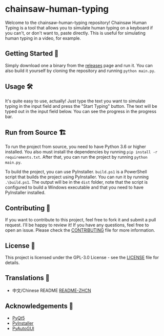# chainsaw-human-typing

Welcome to the chainsaw-human-typing repository! Chainsaw Human Typing is a tool that allows you to simulate human typing on a keyboard if you can't, or don't want to, paste directly. This is useful for simulating human typing in a video, for example.

## Getting Started 🚀

Simply download one a binary from the [releases](https://github.com/LyubomirT/chainsaw-human-typing/releases) page and run it. You can also build it yourself by cloning the repository and running `python main.py`.

## Usage 🛠

It's ️quite easy to use, actually! Just type the text you want to simulate typing in the input field and press the "Start Typing" button. The text will be typed out in the input field below. You can see the progress in the progress bar.

## Run from Source 🏗

To run the project from source, you need to have Python 3.6 or higher installed. You also must install the dependencies by running `pip install -r requirements.txt`. After that, you can run the project by running `python main.py`.

To build the project, you can use PyInstaller. `build.ps1` is a PowerShell script that builds the project using PyInstaller. You can run it by running `.\build.ps1`. The output will be in the `dist` folder, note that the script is configured to build a Windows executable and that you need to have PyInstaller installed.

## Contributing 🤝

If you want to contribute to this project, feel free to fork it and submit a pull request. I'll be happy to review it! If you have any questions, feel free to open an issue. Please check the [CONTRIBUTING](CONTRIBUTING.md) file for more information.

## License 📝

This project is licensed under the GPL-3.0 License - see the [LICENSE](LICENSE) file for details.

## Translations 🎌

- 中文/Chinese README  [README-ZHCN](https://github.com/LyubomirT/chainsaw-human-typing/readmes/README-Chinese.md) 

## Acknowledgements 🙏

- [PyQt5](https://pypi.org/project/PyQt5/)
- [PyInstaller](https://pypi.org/project/pyinstaller/)
- [PyAutoGUI](https://pypi.org/project/PyAutoGUI/)
